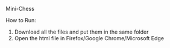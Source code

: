 Mini-Chess

How to Run:
1) Download all the files and put them in the same folder
2) Open the html file in Firefox/Google Chrome/Microsoft Edge
